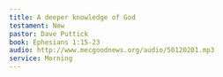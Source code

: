 ```yaml
---
title: A deeper knowledge of God
testament: New
pastor: Dave Puttick
book: Ephesians 1:15-23
audio: http://www.mecgoodnews.org/audio/50120201.mp3
service: Morning
---
```

